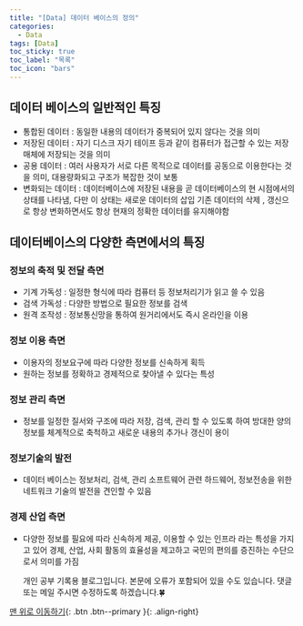 ```yaml
---
title: "[Data] 데이터 베이스의 정의"
categories:
  - Data
tags: [Data]
toc_sticky: true
toc_label: "목록"
toc_icon: "bars"
---
```


## 데이터 베이스의 일반적인 특징

- 통합된 데이터 : 동일한 내용의 데이터가 중복되어 있지 않다는 것을 의미
- 저장된 데이터 : 자기 디스크 자기 테이프 등과 같이 컴퓨터가 접근할 수 있는 저장 매체에 저장되는 것을 의미
- 공용 데이터 : 여러 사용자가 서로 다른 목적으로 데이터를 공동으로 이용한다는 것을 의미, 대용량화되고 구조가 복잡한 것이 보통
- 변화되는 데이터 : 데이터베이스에 저장된 내용을 곧 데이터베이스의 현 시점에서의 상태를 나타냄, 다만 이 상태는 새로운 데이터의 삽입 기존 데이터의 삭제 , 갱신으로 항상 변화하면서도 항상 현재의 정확한 데이터를 유지해야함

## 데이터베이스의 다양한 측면에서의 특징

### 정보의 축적 및 전달 측면

- 기계 가독성 : 일정한 형식에 따라 컴퓨터 등 정보처리기가 읽고 쓸 수 있음
- 검색 가독성 : 다양한 방법으로 필요한 정보를 검색
- 원격 조작성 : 정보통신망을 통하여 원거리에서도 즉시 온라인을 이용

### 정보 이용 측면

- 이용자의 정보요구에 따라 다양한 정보를 신속하게 획득
- 원하는 정보를 정확하고 경제적으로 찾아낼 수 있다는 특성

### 정보 관리 측면

- 정보를 일정한 질서와 구조에 따라 저장, 검색, 관리 할 수 있도록 하여 방대한 양의 정보를 체계적으로 축척하고 새로운 내용의 추가나 갱신이 용이

### 정보기술의 발전

- 데이터 베이스는 정보처리, 검색, 관리 소프트웨어 관련 하드웨어, 정보전송을 위한 네트워크 기술의 발전을 견인할 수 있음

### 경제 산업 측면

- 다양한 정보를 필요에 따라 신속하게 제공, 이용할 수 있는 인프라 라는 특성을 가지고 있어 경제, 산업, 사회 활동의 효율성을 제고하고 국민의 편의를 증진하는 수단으로서 의미를 가짐

  개인 공부 기록용 블로그입니다.
  본문에 오류가 포함되어 있을 수도 있습니다.
  댓글 또는 메일 주시면 수정하도록 하겠습니다.🍀

[맨 위로 이동하기](#){: .btn .btn--primary }{: .align-right}
